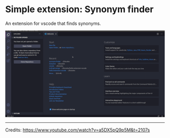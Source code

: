 # Simple extension: Synonym finder

An extension for vscode that finds synonyms.

<img src="images/screen.gif">

---

Credits: https://www.youtube.com/watch?v=a5DX5pQ9p5M&t=2107s
